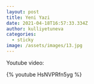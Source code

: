 ```yaml
---
layout: post
title: Yeni Yazi
date: 2021-04-18T16:57:33.334Z
author: kulliyetuneva
categories:
  - sticky
image: /assets/images/13.jpg
---
```

Youtube video:


{% youtube HsNVPRfn5yg %}